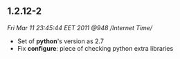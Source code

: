 1.2.12-2
---
_Fri Mar 11 23:45:44 EET 2011 @948 /Internet Time/_

* Set of **python**'s version as 2.7
* Fix **configure**: piece of checking python extra libraries
